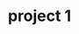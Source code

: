 ---
layout: page
title: project 1
description: with background image
importance: 1
category: work
related_publications: true
---